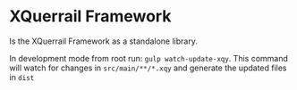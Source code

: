 XQuerrail Framework
===================

Is the XQuerrail Framework as a standalone library.

In development mode from root run: ```gulp watch-update-xqy```. This command will watch for changes in ```src/main/**/*.xqy``` and generate the updated files in ```dist```